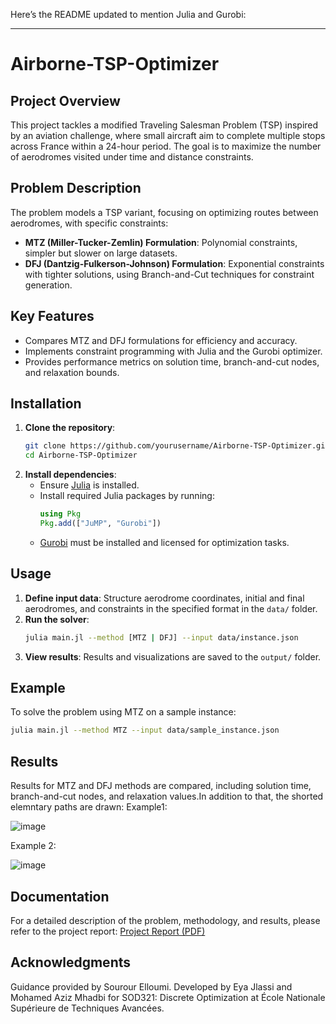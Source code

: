 Here’s the README updated to mention Julia and Gurobi:

---

# Airborne-TSP-Optimizer

## Project Overview
This project tackles a modified Traveling Salesman Problem (TSP) inspired by an aviation challenge, where small aircraft aim to complete multiple stops across France within a 24-hour period. The goal is to maximize the number of aerodromes visited under time and distance constraints.

## Problem Description
The problem models a TSP variant, focusing on optimizing routes between aerodromes, with specific constraints:
- **MTZ (Miller-Tucker-Zemlin) Formulation**: Polynomial constraints, simpler but slower on large datasets.
- **DFJ (Dantzig-Fulkerson-Johnson) Formulation**: Exponential constraints with tighter solutions, using Branch-and-Cut techniques for constraint generation.

## Key Features
- Compares MTZ and DFJ formulations for efficiency and accuracy.
- Implements constraint programming with Julia and the Gurobi optimizer.
- Provides performance metrics on solution time, branch-and-cut nodes, and relaxation bounds.

## Installation
1. **Clone the repository**:
    ```bash
    git clone https://github.com/yourusername/Airborne-TSP-Optimizer.git
    cd Airborne-TSP-Optimizer
    ```
2. **Install dependencies**:
    - Ensure [Julia](https://julialang.org/) is installed.
    - Install required Julia packages by running:
      ```julia
      using Pkg
      Pkg.add(["JuMP", "Gurobi"])
      ```
    - [Gurobi](https://www.gurobi.com/) must be installed and licensed for optimization tasks.

## Usage
1. **Define input data**: Structure aerodrome coordinates, initial and final aerodromes, and constraints in the specified format in the `data/` folder.
2. **Run the solver**:
    ```bash
    julia main.jl --method [MTZ | DFJ] --input data/instance.json
    ```
3. **View results**: Results and visualizations are saved to the `output/` folder.

## Example
To solve the problem using MTZ on a sample instance:
```bash
julia main.jl --method MTZ --input data/sample_instance.json
```

## Results
Results for MTZ and DFJ methods are compared, including solution time, branch-and-cut nodes, and relaxation values.In addition to that, the shorted elemntary paths are drawn:
Example1:

![image](https://github.com/user-attachments/assets/fa02398e-97f8-4bad-84d5-8e6fdbd83d50)

Example 2:

![image](https://github.com/user-attachments/assets/055f21c7-3e85-431c-8be1-93c3b4049847)


## Documentation
For a detailed description of the problem, methodology, and results, please refer to the project report:
[Project Report (PDF)](Course_d'avion.pdf)


## Acknowledgments
Guidance provided by Sourour Elloumi. Developed by Eya Jlassi and Mohamed Aziz Mhadbi for SOD321: Discrete Optimization at École Nationale Supérieure de Techniques Avancées.
